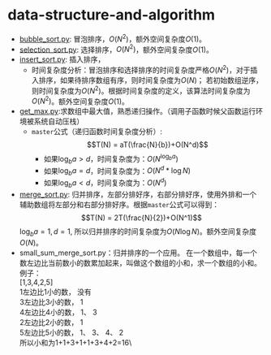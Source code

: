 # data-structure-and-algorithm

 - [bubble_sort.py](https://github.com/XuSShuai/data-structure-and-algorithm/blob/master/bubble_sort.py): 冒泡排序，$O(N^2)$，额外空间复杂度$O(1)$。
 - [selection_sort.py](https://github.com/XuSShuai/data-structure-and-algorithm/blob/master/selection_sort.py): 选择排序，$O(N^2)$，额外空间复杂度$O(1)$。
 - [insert_sort.py](https://github.com/XuSShuai/data-structure-and-algorithm/blob/master/insert_sort.py): 插入排序，
    - 时间复杂度分析：冒泡排序和选择排序的时间复杂度严格$O(N^2)$，对于插入排序，如果待排序数组有序，则时间复杂度为$O(N)$；
    若初始数组逆序，则时间复杂度为$O(N^2)$。根据时间复杂度的定义，该算法时间复杂度为$O(N^2)$。额外空间复杂度$O(1)$。
 - [get_max.py](https://github.com/XuSShuai/data-structure-and-algorithm/blob/master/get_max.py):求数组中最大值，熟悉递归操作。（调用子函数时候父函数运行环境被系统自动压栈）
    - `master`公式（递归函数时间复杂度分析）:$$T(N) = aT(\frac{N}{b})+O(N^d)$$
        - 如果$\log_{b}a > d$，时间复杂度为：$O(N^{\log_ba})$
        - 如果$\log_ba = d$，时间复杂度为：$O(N^d*{\log{N}})$
        - 如果$\log_ba < d$，时间复杂度为：$O(N^d)$
 - [merge_sort.py](https://github.com/XuSShuai/data-structure-and-algorithm/blob/master/merge_sort.py): 归并排序，左部分排好序，右部分排好序，使用外排和一个辅助数组将左部分和右部分排好序。根据`master`公式可以得到：$$T(N) = 2T(\frac{N}{2})+O(N^1)$$ $\log_ba = 1, d = 1$, 所以归并排序的时间复杂度为$O(N\log{N})$。额外空间复杂度$O(N)$。
 - small_sum_merge_sort.py：归并排序的一个应用。
  在一个数组中，每一个数左边比当前数小的数累加起来，叫做这个数组的小和，求一个数组的小和。
  例子：\
  [1,3,4,2,5]\
  1左边比1小的数， 没有\
  3左边比3小的数， 1\
  4左边比4小的数， 1、 3\
  2左边比2小的数， 1\
  5左边比5小的数， 1、 3、 4、 2\
  所以小和为1+1+3+1+1+3+4+2=16\
